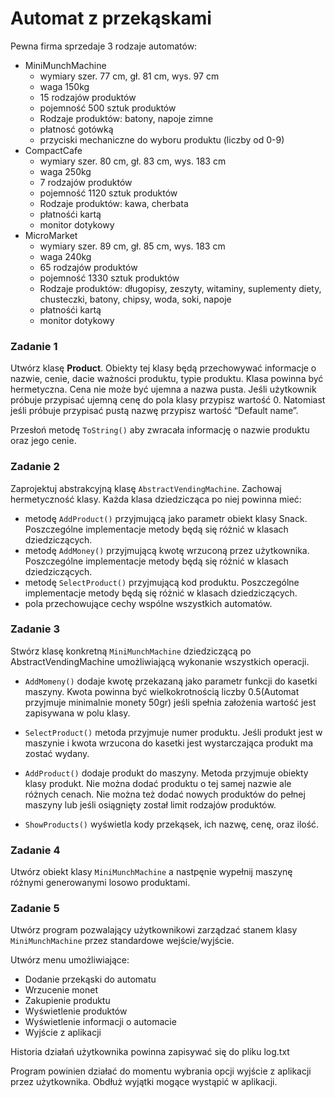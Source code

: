 # Automat z przekąskami
Pewna firma sprzedaje 3 rodzaje automatów:
- MiniMunchMachine
    - wymiary szer. 77 cm, gł. 81 cm, wys. 97 cm
    - waga 150kg
    - 15 rodzajów produktów
    - pojemność 500 sztuk produktów
    - Rodzaje produktów: batony, napoje zimne
    - płatnosć gotówką
    - przyciski mechaniczne do wyboru produktu (liczby od 0-9)
- CompactCafe
    - wymiary szer. 80 cm, gł. 83 cm, wys. 183 cm
    - waga 250kg
    - 7 rodzajów produktów
    - pojemność 1120 sztuk produktów
    - Rodzaje produktów: kawa, cherbata
    - płatnośći kartą
    - monitor dotykowy
- MicroMarket
    - wymiary szer. 89 cm, gł. 85 cm, wys. 183 cm
    - waga 240kg
    - 65 rodzajów produktów
    - pojemność 1330 sztuk produktów
    - Rodzaje produktów: długopisy, zeszyty, witaminy, suplementy diety, chusteczki, batony, chipsy, woda, soki, napoje
    - płatnośći kartą
    - monitor dotykowy

### Zadanie 1
Utwórz klasę **Product**. Obiekty tej klasy będą przechowywać informacje o nazwie, cenie, dacie ważności produktu, typie produktu. Klasa powinna być hermetyczna. Cena nie może być ujemna a nazwa pusta. Jeśli użytkownik próbuje przypisać ujemną cenę do pola klasy przypisz wartość 0. Natomiast jeśli próbuje przypisać pustą nazwę przypisz wartość “Default name”.

Przesłoń metodę `ToString()` aby zwracała informację o nazwie produktu oraz jego cenie.

### Zadanie 2

Zaprojektuj abstrakcyjną klasę `AbstractVendingMachine`. Zachowaj hermetyczność klasy.
Każda klasa dziedzicząca po niej powinna mieć:
- metodę `AddProduct()` przyjmującą jako parametr obiekt klasy Snack. Poszczególne implementacje metody będą się różnić w klasach dziedziczących.
- metodę `AddMoney()` przyjmującą kwotę wrzuconą przez użytkownika. Poszczególne implementacje metody będą się różnić w klasach dziedziczących.
- metodę `SelectProduct()` przyjmującą kod produktu. Poszczególne implementacje metody będą się różnić w klasach dziedziczących.
- pola przechowujące cechy wspólne wszystkich automatów.

### Zadanie 3

Stwórz klasę konkretną `MiniMunchMachine` dziedziczącą po AbstractVendingMachine umożliwiającą wykonanie wszystkich operacji.
- `AddMomeny()` dodaje kwotę przekazaną jako parametr funkcji do kasetki maszyny. Kwota powinna być wielkokrotnością liczby 0.5(Automat przyjmuje minimalnie monety 50gr) jeśli spełnia założenia wartość jest zapisywana w polu klasy.
- `SelectProduct()` metoda przyjmuje numer produktu. Jeśli produkt jest w maszynie i kwota wrzucona do kasetki jest wystarczająca produkt ma zostać wydany.

- `AddProduct()` dodaje produkt do maszyny. Metoda przyjmuje obiekty klasy produkt. Nie można dodać produktu o tej samej nazwie ale różnych cenach. Nie można też dodać nowych produktów do pełnej maszyny lub jeśli osiągnięty został limit rodzajów produktów.

- `ShowProducts()` wyświetla kody przekąsek, ich nazwę, cenę, oraz ilość.


### Zadanie 4

Utwórz obiekt klasy `MiniMunchMachine` a nastpęnie wypełnij maszynę różnymi generowanymi losowo produktami. 

### Zadanie 5
Utwórz program pozwalający użytkownikowi zarządzać stanem klasy `MiniMunchMachine` przez standardowe wejście/wyjście.

Utwórz menu umożliwiające:
- Dodanie przekąski do automatu
- Wrzucenie monet
- Zakupienie produktu
- Wyświetlenie produktów
- Wyświetlenie informacji o automacie
- Wyjście z aplikacji

Historia działań użytkownika powinna zapisywać się do pliku log.txt

Program powinien działać do momentu wybrania opcji wyjście z aplikacji przez użytkownika. Obdłuż wyjątki mogące wystąpić w aplikacji.






